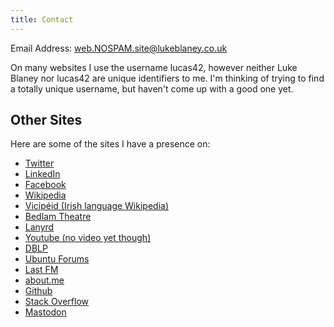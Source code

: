 ```yaml
---
title: Contact
---
```


Email Address: [web.NOSPAM.site@lukeblaney.co.uk](mailto:web.NOSPAM.site@lukeblaney.co.uk)

On many websites I use the username lucas42, however neither Luke Blaney nor lucas42 are unique identifiers to me. I'm thinking of trying to find a totally unique username, but haven't come up with a good one yet.

Other Sites
-----------

Here are some of the sites I have a presence on:

*   [Twitter](http://twitter.com/lucas42)
*   [LinkedIn](http://www.linkedin.com/in/lukeblaney)
*   [Facebook](http://www.facebook.com/lucas42)
*   [Wikipedia](http://en.wikipedia.org/wiki/User:Lucas42)
*   [Vicipéid (Irish language Wikipedia)](http://ga.wikipedia.org/wiki/%C3%9As%C3%A1ideoir:Lucas42)
*   [Bedlam Theatre](http://www.bedlamtheatre.co.uk/people/2)
*   [Lanyrd](http://lanyrd.com/people/lucas42/)
*   [Youtube (no video yet though)](http://www.youtube.com/user/lukeblaney)
*   [DBLP](http://dblp.uni-trier.de/db/indices/a-tree/b/Blaney:Luke.html)
*   [Ubuntu Forums](http://ubuntuforums.org/member.php?u=203368)
*   [Last FM](http://www.lastfm.com/user/lucas42)
*   [about.me](http://about.me/lucas42)
*   [Github](https://github.com/lucas42)
*   [Stack Overflow](http://stackoverflow.com/users/420101/lucas)
*   [Mastodon](https://hachyderm.io/@lucas42)